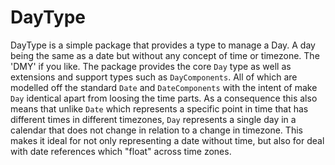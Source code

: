 # DayType

DayType is a simple package that provides a type to manage a Day. A day being the same as a date but without any concept of time or timezone. The 'DMY' if you like. The package provides the core `Day` type as well as extensions and support types such as `DayComponents`. All of which are modelled off the standard `Date` and `DateComponents` with the intent of make `Day` identical apart from loosing the time parts. As a consequence this also means that unlike `Date` which represents a specific point in time that has different times in different timezones, `Day` represents a single day in a calendar that does not change in relation to a change in timezone. This makes it ideal for not only representing a date without time, but also for deal with date references which "float" across time zones. 
